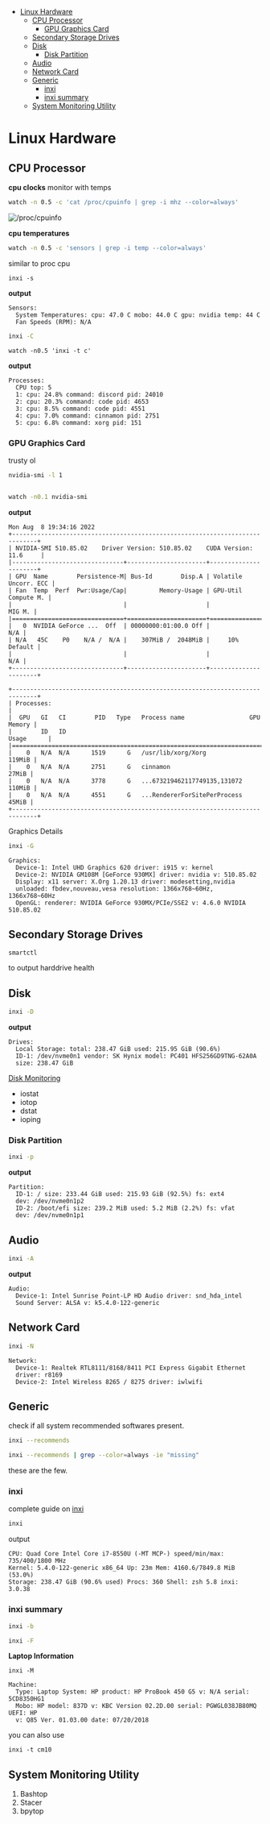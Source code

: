- [Linux Hardware](#linux-hardware)
  - [CPU Processor](#cpu-processor)
    - [GPU Graphics Card](#gpu-graphics-card)
  - [Secondary Storage Drives](#secondary-storage-drives)
  - [Disk](#disk)
    - [Disk Partition](#disk-partition)
  - [Audio](#audio)
  - [Network Card](#network-card)
  - [Generic](#generic)
    - [inxi](#inxi)
    - [inxi summary](#inxi-summary)
  - [System Monitoring Utility](#system-monitoring-utility)

# Linux Hardware

## CPU Processor
**cpu clocks** monitor with temps
```bash
watch -n 0.5 -c 'cat /proc/cpuinfo | grep -i mhz --color=always'
```
![/proc/cpuinfo](cpuinfo.png)  


**cpu temperatures**
```sh
watch -n 0.5 -c 'sensors | grep -i temp --color=always'
```
similar to proc cpu
```
inxi -s
```
**output**
```
Sensors:
  System Temperatures: cpu: 47.0 C mobo: 44.0 C gpu: nvidia temp: 44 C 
  Fan Speeds (RPM): N/A
```


```sh
inxi -C
```


```
watch -n0.5 'inxi -t c'
```
**output**
```
Processes:
  CPU top: 5 
  1: cpu: 24.8% command: discord pid: 24010 
  2: cpu: 20.3% command: code pid: 4653 
  3: cpu: 8.5% command: code pid: 4551 
  4: cpu: 7.0% command: cinnamon pid: 2751 
  5: cpu: 6.8% command: xorg pid: 151
```

### GPU Graphics Card
trusty ol
```sh
nvidia-smi -l 1


watch -n0.1 nvidia-smi
```

**output**
```
Mon Aug  8 19:34:16 2022       
+-----------------------------------------------------------------------------+
| NVIDIA-SMI 510.85.02    Driver Version: 510.85.02    CUDA Version: 11.6     |
|-------------------------------+----------------------+----------------------+
| GPU  Name        Persistence-M| Bus-Id        Disp.A | Volatile Uncorr. ECC |
| Fan  Temp  Perf  Pwr:Usage/Cap|         Memory-Usage | GPU-Util  Compute M. |
|                               |                      |               MIG M. |
|===============================+======================+======================|
|   0  NVIDIA GeForce ...  Off  | 00000000:01:00.0 Off |                  N/A |
| N/A   45C    P0    N/A /  N/A |    307MiB /  2048MiB |     10%      Default |
|                               |                      |                  N/A |
+-------------------------------+----------------------+----------------------+
                                                                               
+-----------------------------------------------------------------------------+
| Processes:                                                                  |
|  GPU   GI   CI        PID   Type   Process name                  GPU Memory |
|        ID   ID                                                   Usage      |
|=============================================================================|
|    0   N/A  N/A      1519      G   /usr/lib/xorg/Xorg                119MiB |
|    0   N/A  N/A      2751      G   cinnamon                           27MiB |
|    0   N/A  N/A      3778      G   ...673219462117749135,131072      110MiB |
|    0   N/A  N/A      4551      G   ...RendererForSitePerProcess       45MiB |
+-----------------------------------------------------------------------------+
```


Graphics Details
```bash
inxi -G
```

```
Graphics:
  Device-1: Intel UHD Graphics 620 driver: i915 v: kernel 
  Device-2: NVIDIA GM108M [GeForce 930MX] driver: nvidia v: 510.85.02 
  Display: x11 server: X.Org 1.20.13 driver: modesetting,nvidia 
  unloaded: fbdev,nouveau,vesa resolution: 1366x768~60Hz, 1366x768~60Hz 
  OpenGL: renderer: NVIDIA GeForce 930MX/PCIe/SSE2 v: 4.6.0 NVIDIA 510.85.02
```



## Secondary Storage Drives
```
smartctl
```
to output harddrive health

## Disk
```bash
inxi -D
```
**output**
```
Drives:
  Local Storage: total: 238.47 GiB used: 215.95 GiB (90.6%) 
  ID-1: /dev/nvme0n1 vendor: SK Hynix model: PC401 HFS256GD9TNG-62A0A 
  size: 238.47 GiB
```

[Disk Monitoring](https://www.opsdash.com/blog/disk-monitoring-linux.html)
- iostat
- iotop
- dstat
- ioping


### Disk Partition
```bash
inxi -p
```
**output**
```
Partition:
  ID-1: / size: 233.44 GiB used: 215.93 GiB (92.5%) fs: ext4 
  dev: /dev/nvme0n1p2 
  ID-2: /boot/efi size: 239.2 MiB used: 5.2 MiB (2.2%) fs: vfat 
  dev: /dev/nvme0n1p1
```


## Audio
```bash
inxi -A
```
**output**
```
Audio:
  Device-1: Intel Sunrise Point-LP HD Audio driver: snd_hda_intel 
  Sound Server: ALSA v: k5.4.0-122-generic
```

## Network Card
```sh
inxi -N
```
```
Network:
  Device-1: Realtek RTL8111/8168/8411 PCI Express Gigabit Ethernet 
  driver: r8169 
  Device-2: Intel Wireless 8265 / 8275 driver: iwlwifi
```

## Generic

check if all system recommended softwares present.
```sh
inxi --recommends

inxi --recommends | grep --color=always -ie "missing"
```
these are the few.

### inxi
complete guide on [inxi](https://www.tecmint.com/inxi-command-to-find-linux-system-information/)

```sh
inxi
```
output
```
CPU: Quad Core Intel Core i7-8550U (-MT MCP-) speed/min/max: 735/400/1800 MHz 
Kernel: 5.4.0-122-generic x86_64 Up: 23m Mem: 4160.6/7849.8 MiB (53.0%) 
Storage: 238.47 GiB (90.6% used) Procs: 360 Shell: zsh 5.8 inxi: 3.0.38
```

### inxi summary
```bash
inxi -b
```

```bash
inxi -F
```


**Laptop Information**
```
inxi -M
```
```
Machine:
  Type: Laptop System: HP product: HP ProBook 450 G5 v: N/A serial: 5CD8350HG1 
  Mobo: HP model: 837D v: KBC Version 02.2D.00 serial: PGWGL038JB80MQ UEFI: HP 
  v: Q85 Ver. 01.03.00 date: 07/20/2018
```


you can also use
```
inxi -t cm10
```


## System Monitoring Utility

1. Bashtop
2. Stacer
3. bpytop

